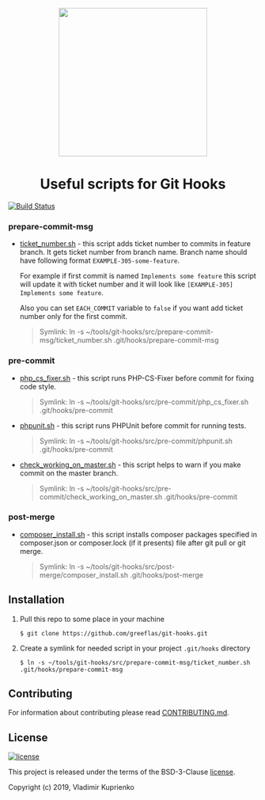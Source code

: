 <p align="center">
    <a href="https://github.com/greeflas/git-hooks" target="_blank">
        <img src="https://github.com/greeflas/git-hooks/blob/master/docs/logo.png" height="300px">
    </a>
    <h1 align="center">Useful scripts for Git Hooks</h1>
</p>

[![Build Status](https://travis-ci.org/greeflas/git-hooks.svg?branch=master)](https://travis-ci.org/greeflas/git-hooks)

### prepare-commit-msg

* [ticket_number.sh](src/prepare-commit-msg/ticket_number.sh) - this script adds ticket number to commits
in feature branch. It gets ticket number from branch name. Branch name should have following format `EXAMPLE-305-some-feature`.

    For example if first commit is named `Implements some feature` this script will update it with ticket number and it will look like `[EXAMPLE-305] Implements some feature`.

    Also you can set `EACH_COMMIT` variable to `false` if you want add ticket number only for the first commit.

    > Symlink: ln -s ~/tools/git-hooks/src/prepare-commit-msg/ticket_number.sh .git/hooks/prepare-commit-msg

### pre-commit

* [php_cs_fixer.sh](src/pre-commit/php_cs_fixer.sh) - this script runs PHP-CS-Fixer before commit for fixing code style.

    > Symlink: ln -s ~/tools/git-hooks/src/pre-commit/php_cs_fixer.sh .git/hooks/pre-commit

* [phpunit.sh](src/pre-commit/phpunit.sh) - this script runs PHPUnit before commit for running tests.

    > Symlink: ln -s ~/tools/git-hooks/src/pre-commit/phpunit.sh .git/hooks/pre-commit

* [check_working_on_master.sh](src/pre-commit/check_working_on_master.sh) - this script helps to warn if you make commit on the master branch.

    > Symlink: ln -s ~/tools/git-hooks/src/pre-commit/check_working_on_master.sh .git/hooks/pre-commit

### post-merge

* [composer_install.sh](src/post-merge/composer_install.sh) - this script installs composer packages specified in 
composer.json or composer.lock (if it presents) file after git pull or git merge.

    > Symlink: ln -s ~/tools/git-hooks/src/post-merge/composer_install.sh .git/hooks/post-merge

Installation
------------

1. Pull this repo to some place in your machine

    `$ git clone https://github.com/greeflas/git-hooks.git`

2. Create a symlink for needed script in your project `.git/hooks` directory

    `$ ln -s ~/tools/git-hooks/src/prepare-commit-msg/ticket_number.sh .git/hooks/prepare-commit-msg`

Contributing
------------

For information about contributing please read [CONTRIBUTING.md](CONTRIBUTING.md).

License
-------

[![license](https://img.shields.io/github/license/greeflas/git-hooks.svg)](LICENSE)

This project is released under the terms of the BSD-3-Clause [license](LICENSE).

Copyright (c) 2019, Vladimir Kuprienko
